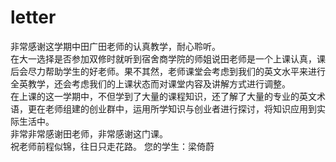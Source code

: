 # letter

非常感谢这学期中田广田老师的认真教学，耐心聆听。  
在大一选择是否参加双修时就听到宿舍商学院的师姐说田老师是一个上课认真，课后会尽力帮助学生的好老师。果不其然，老师课堂会考虑到我们的英文水平来进行全英教学，还会考虑我们的上课状态而对课堂内容及讲解方式进行调整。  
在上课的这一学期中，不但学到了大量的课程知识，还了解了大量的专业的英文术语，更在老师组建的创业群中，运用所学知识与创业者进行探讨，将知识应用到实际生活中。  
非常非常感谢田老师，非常感谢这门课。  
祝老师前程似锦，往日只走花路。                  您的学生：梁倚蔚
